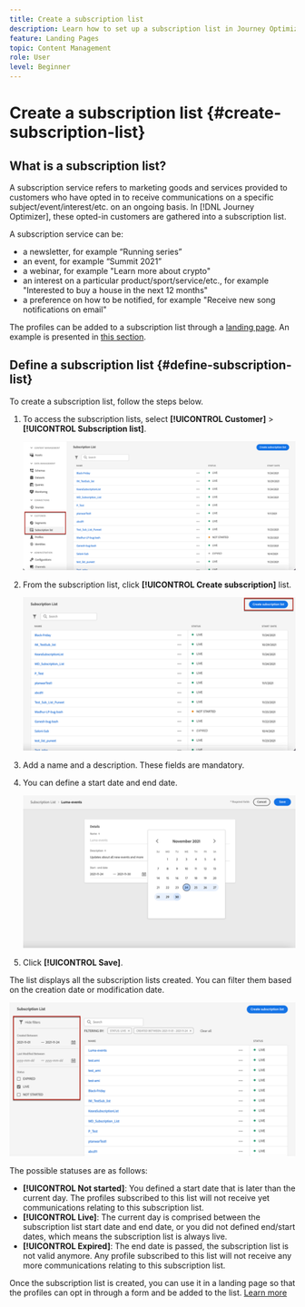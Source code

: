 ```yaml
---
title: Create a subscription list
description: Learn how to set up a subscription list in Journey Optimizer
feature: Landing Pages
topic: Content Management
role: User
level: Beginner
---
```

# Create a subscription list {#create-subscription-list}

## What is a subscription list?

A subscription service refers to marketing goods and services provided to customers who have opted in to receive communications on a specific subject/event/interest/etc. on an ongoing basis. In [!DNL Journey Optimizer], these opted-in customers are gathered into a subscription list.

A subscription service can be:

* a newsletter, for example “Running series”
* an event, for example “Summit 2021”
* a webinar, for example "Learn more about crypto"
* an interest on a particular product/sport/service/etc., for example "Interested to buy a house in the next 12 months"
* a preference on how to be notified, for example "Receive new song notifications on email"

The profiles can be added to a subscription list through a [landing page](create-lp.md). An example is presented in [this section](get-started-lp.md#subscription-to-a-service).

## Define a subscription list {#define-subscription-list}

To create a subscription list, follow the steps below.

1. To access the subscription lists, select **[!UICONTROL Customer]** > **[!UICONTROL Subscription list]**.

    ![](../assets/lp_subscription-lists.png)

1. From the subscription list, click **[!UICONTROL Create subscription]** list.

    ![](../assets/lp_create-subscription-list.png)

1. Add a name and a description. These fields are mandatory.

1. You can define a start date and end date.

    ![](../assets/lp_subscription-list-dates.png)

1. Click **[!UICONTROL Save]**.

The list displays all the subscription lists created. You can filter them based on the creation date or modification date.

![](../assets/lp_subscription-filters.png)

The possible statuses are as follows:

* **[!UICONTROL Not started]**: You defined a start date that is later than the current day. The profiles subscribed to this list will not receive yet communications relating to this subscription list.
* **[!UICONTROL Live]**: The current day is comprised between the subscription list start date and end date, or you did not defined end/start dates, which means the subscription list is always live.
* **[!UICONTROL Expired]**: The end date is passed, the subscription list is not valid anymore. Any profile subscribed to this list will not receive any more communications relating to this subscription list.

Once the subscription list is created, you can use it in a landing page so that the profiles can opt in through a form and be added to the list. [Learn more](design-lp.md)


<!--

**Questions**

* Can't see the newly created subscription list in UI because their name included spacing > bug - to follow up (should be fixed for Dec. release)

* How do you handle the different statuses? Live, Not started, Expired? Is it only through start/end dates?

* What does it mean when a subscription list is expired or not started? You can't use it in a LP? And if a user is subscribed to this service, then he won't receive communications any more?

* What else can you currently do with subscription lists apart from attach them to a landing page?

* Can you update the subscription list in a way other than through a LP? Not in UI but with APIs > to follow up with Fred

-->
